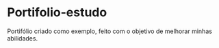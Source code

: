 # Portifolio-estudo

Portifólio criado como exemplo, feito com o objetivo de melhorar minhas abilidades.

